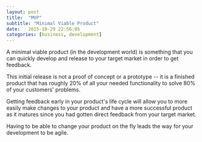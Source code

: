 ```yaml
---
layout: post
title:  "MVP"
subtitle: "Minimal Viable Product"
date:   2015-10-29 22:56:05
categories: [business, development]
---
```


A minimal viable product (in the development world) is something that you can quickly develop and release to your target market in order to get feedback.  

This initial release is not a proof of concept or a prototype -- it is a finished product that has roughly 20% of all your needed functionality to solve 80% of your customers' problems.

Getting feedback early in your product's life cycle will allow you to more easily make changes to your product and have a more successful product as it matures since you had gotten direct feedback from your target market. 

Having to be able to change your product on the fly leads the way for your development to be agile.